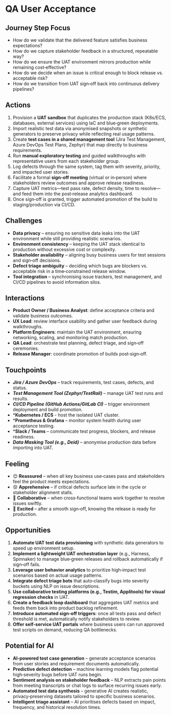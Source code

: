 # QA User Acceptance

## Journey Step Focus
* How do we validate that the delivered feature satisfies business expectations?  
* How do we capture stakeholder feedback in a structured, repeatable way?  
* How do we ensure the UAT environment mirrors production while remaining cost‑effective?  
* How do we decide when an issue is critical enough to block release vs. acceptable risk?  
* How do we transition from UAT sign‑off back into continuous delivery pipelines?

## Actions
1. Provision a **UAT sandbox** that duplicates the production stack (K8s/ECS, databases, external services) using IaC and blue‑green deployments.  
2. Import realistic test data via anonymised snapshots or synthetic generators to preserve privacy while reflecting real usage patterns.  
3. Create **test cases in a shared management tool** (Jira Test Management, Azure DevOps Test Plans, Zephyr) that map directly to business requirements.  
4. Run **manual exploratory testing** and guided walkthroughs with representative users from each stakeholder group.  
5. Log defects through the same system, tag them with severity, priority, and impacted user stories.  
6. Facilitate a formal **sign‑off meeting** (virtual or in‑person) where stakeholders review outcomes and approve release readiness.  
7. Capture UAT metrics—test pass rate, defect density, time to resolve—and feed them into the post‑release analytics dashboard.  
8. Once sign‑off is granted, trigger automated promotion of the build to staging/production via CI/CD.

## Challenges
* **Data privacy** – ensuring no sensitive data leaks into the UAT environment while still providing realistic scenarios.  
* **Environment consistency** – keeping the UAT stack identical to production without excessive cost or complexity.  
* **Stakeholder availability** – aligning busy business users for test sessions and sign‑off decisions.  
* **Defect triage ambiguity** – deciding which bugs are blockers vs. acceptable risk in a time‑constrained release window.  
* **Tool integration** – synchronising issue trackers, test management, and CI/CD pipelines to avoid information silos.

## Interactions
* **Product Owner / Business Analyst**: define acceptance criteria and validate business outcomes.  
* **UX Lead**: review interface usability and gather user feedback during walkthroughs.  
* **Platform Engineers**: maintain the UAT environment, ensuring networking, scaling, and monitoring match production.  
* **QA Lead**: orchestrate test planning, defect triage, and sign‑off ceremonies.  
* **Release Manager**: coordinate promotion of builds post‑sign‑off.

## Touchpoints
* ***Jira / Azure DevOps*** – track requirements, test cases, defects, and status.  
* ***Test Management Tool (Zephyr/TestRail)*** – manage UAT test runs and results.  
* ***CI/CD Pipeline (GitHub Actions/GitLab CI)*** – trigger environment deployment and build promotion.  
* ***Kubernetes / ECS** - host the isolated UAT cluster.  
* ***Prometheus & Grafana** – monitor system health during user acceptance testing.  
* ***Slack / Teams** – communicate test progress, blockers, and release readiness.  
* ***Data Masking Tool (e.g., Deid)*** – anonymise production data before importing into UAT.

## Feeling
* 😊 **Reassured** – when all key business use‑cases pass and stakeholders feel the product meets expectations.  
* 😟 **Apprehensive** – if critical defects surface late in the cycle or stakeholder alignment stalls.  
* 🤝 **Collaborative** – when cross‑functional teams work together to resolve issues swiftly.  
* 🚀 **Excited** – after a smooth sign‑off, knowing the release is ready for production.

## Opportunities
1. **Automate UAT test data provisioning** with synthetic data generators to speed up environment setup.  
2. **Implement a lightweight UAT orchestration layer** (e.g., Harness, Spinnaker) to manage blue‑green releases and rollback automatically if sign‑off fails.  
3. **Leverage user behavior analytics** to prioritize high‑impact test scenarios based on actual usage patterns.  
4. **Integrate defect triage bots** that auto‑classify bugs into severity buckets using NLP on issue descriptions.  
5. **Use collaborative testing platforms (e.g., Testim, Applitools) for visual regression checks** in UAT.  
6. **Create a feedback loop dashboard** that aggregates UAT metrics and feeds them back into product backlog refinement.  
7. **Introduce automated sign‑off triggers**: once all tests pass and defect threshold is met, automatically notify stakeholders to review.  
8. **Offer self‑service UAT portals** where business users can run approved test scripts on demand, reducing QA bottlenecks.

## Potential for AI
* **AI‑powered test case generation** – generate acceptance scenarios from user stories and requirement documents automatically.  
* **Predictive defect detection** – machine learning models flag potential high‑severity bugs before UAT runs begin.  
* **Sentiment analysis on stakeholder feedback** – NLP extracts pain points from meeting transcripts or chat logs to surface recurring issues early.  
* **Automated test data synthesis** – generative AI creates realistic, privacy‑preserving datasets tailored to specific business scenarios.  
* **Intelligent triage assistant** – AI prioritises defects based on impact, frequency, and historical resolution times.

